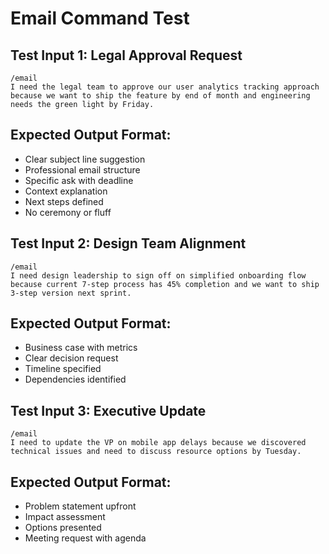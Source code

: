 # Email Command Test

## Test Input 1: Legal Approval Request
```
/email
I need the legal team to approve our user analytics tracking approach because we want to ship the feature by end of month and engineering needs the green light by Friday.
```

## Expected Output Format:
- Clear subject line suggestion
- Professional email structure
- Specific ask with deadline
- Context explanation
- Next steps defined
- No ceremony or fluff

## Test Input 2: Design Team Alignment
```
/email
I need design leadership to sign off on simplified onboarding flow because current 7-step process has 45% completion and we want to ship 3-step version next sprint.
```

## Expected Output Format:
- Business case with metrics
- Clear decision request
- Timeline specified
- Dependencies identified

## Test Input 3: Executive Update
```
/email
I need to update the VP on mobile app delays because we discovered technical issues and need to discuss resource options by Tuesday.
```

## Expected Output Format:
- Problem statement upfront
- Impact assessment
- Options presented
- Meeting request with agenda